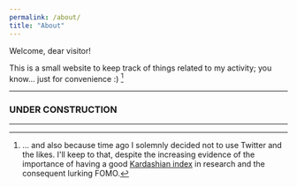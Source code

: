 ```yaml
---
permalink: /about/
title: "About"
---
```


Welcome, dear visitor! 

This is a small website to keep track of things related to my activity; 
you know... just for convenience :) [^1]

---

### UNDER CONSTRUCTION

---


[^1]: ... and also because time ago I solemnly decided not to use Twitter and the likes. I'll keep to that, despite the increasing evidence of the importance of having a good [Kardashian index](https://en.wikipedia.org/wiki/Kardashian_Index) in research and the consequent lurking FOMO. 
